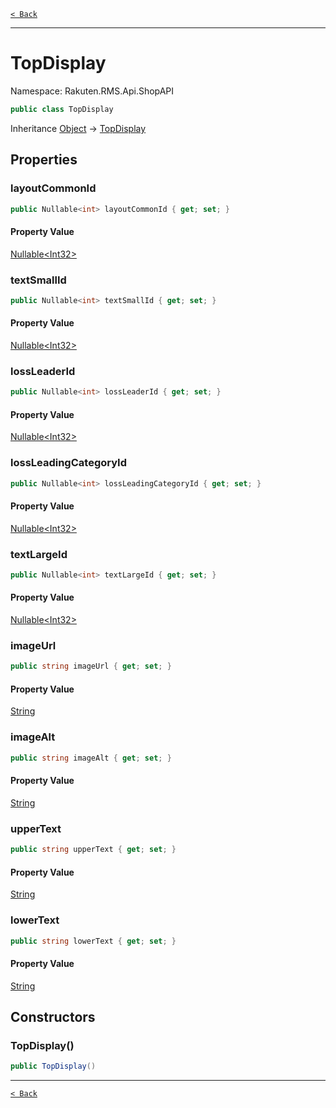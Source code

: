 [`< Back`](./)

---

# TopDisplay

Namespace: Rakuten.RMS.Api.ShopAPI

```csharp
public class TopDisplay
```

Inheritance [Object](https://docs.microsoft.com/en-us/dotnet/api/system.object) → [TopDisplay](./rakuten.rms.api.shopapi.topdisplay)

## Properties

### **layoutCommonId**

```csharp
public Nullable<int> layoutCommonId { get; set; }
```

#### Property Value

[Nullable&lt;Int32&gt;](https://docs.microsoft.com/en-us/dotnet/api/system.nullable-1)<br>

### **textSmallId**

```csharp
public Nullable<int> textSmallId { get; set; }
```

#### Property Value

[Nullable&lt;Int32&gt;](https://docs.microsoft.com/en-us/dotnet/api/system.nullable-1)<br>

### **lossLeaderId**

```csharp
public Nullable<int> lossLeaderId { get; set; }
```

#### Property Value

[Nullable&lt;Int32&gt;](https://docs.microsoft.com/en-us/dotnet/api/system.nullable-1)<br>

### **lossLeadingCategoryId**

```csharp
public Nullable<int> lossLeadingCategoryId { get; set; }
```

#### Property Value

[Nullable&lt;Int32&gt;](https://docs.microsoft.com/en-us/dotnet/api/system.nullable-1)<br>

### **textLargeId**

```csharp
public Nullable<int> textLargeId { get; set; }
```

#### Property Value

[Nullable&lt;Int32&gt;](https://docs.microsoft.com/en-us/dotnet/api/system.nullable-1)<br>

### **imageUrl**

```csharp
public string imageUrl { get; set; }
```

#### Property Value

[String](https://docs.microsoft.com/en-us/dotnet/api/system.string)<br>

### **imageAlt**

```csharp
public string imageAlt { get; set; }
```

#### Property Value

[String](https://docs.microsoft.com/en-us/dotnet/api/system.string)<br>

### **upperText**

```csharp
public string upperText { get; set; }
```

#### Property Value

[String](https://docs.microsoft.com/en-us/dotnet/api/system.string)<br>

### **lowerText**

```csharp
public string lowerText { get; set; }
```

#### Property Value

[String](https://docs.microsoft.com/en-us/dotnet/api/system.string)<br>

## Constructors

### **TopDisplay()**

```csharp
public TopDisplay()
```

---

[`< Back`](./)
